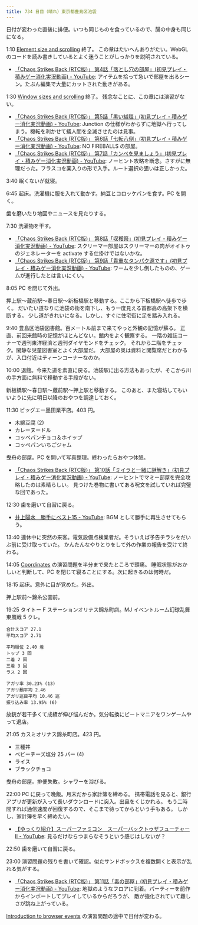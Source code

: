 ```yaml
---
title: 734 日目（晴れ）東京都豊島区池袋
---
```


日付が変わった直後に排便。いつも同じものを食っているので、腸の中身も同じになる。

1:10 [Element size and scrolling](https://javascript.info/size-and-scroll) 終了。
この章はたいへんありがたい。WebGL のコードを読み書きしているとよく迷うことがしっかりを説明されている。

* [「Chaos Strikes Back (RTC版)」 第4話「落とし穴の部屋」(初見プレイ・積みゲー消化実況動画) - YouTube](https://www.youtube.com/watch?v=5oTUKbOTCZM):
  アイテムを拾って急いで部屋を出るシーン。たぶん編集で大量にカットされた動きがある。

1:30 [Window sizes and scrolling](https://javascript.info/size-and-scroll-window) 終了。
残念なことに、この章には演習がない。

* [「Chaos Strikes Back (RTC版)」 第5話「黒い絨毯」(初見プレイ・積みゲー消化実況動画) - YouTube](https://www.youtube.com/watch?v=X8J8KDpvsiI):
  Junction の仕様がわからずに地獄へ行ってしまう。機転を利かせて蟻人間を全滅させたのは見事。
* [「Chaos Strikes Back (RTC版)」 第6話「七転八倒」(初見プレイ・積みゲー消化実況動画) - YouTube](https://www.youtube.com/watch?v=Ftt5GKiiOaU):
  NO FIREBALLS の部屋。
* [「Chaos Strikes Back (RTC版)」 第7話「カンペを見ましょう」(初見プレイ・積みゲー消化実況動画) - YouTube](https://www.youtube.com/watch?v=k9nHnm2Ulic):
  ノーヒント攻略を断念。さすがに無理だった。フラスコを薬入りの形で入手。ルート選択の狙いは正しかった。

3:40 眠くないが就寝。

6:45 起床。洗濯機に服を入れて動かす。納豆とコロッケパンを食す。PC を開く。

歯を磨いたり地図やニュースを見たりする。

7:30 洗濯物を干す。

* [「Chaos Strikes Back (RTC版)」 第8話「収穫祭」(初見プレイ・積みゲー消化実況動画) - YouTube](https://www.youtube.com/watch?v=B7BXmtnkvBk):
  スクリーマー部屋はスクリーマーの肉がオイトゥのジェネレーターを activate する仕掛けではないかな。
* [「Chaos Strikes Back (RTC版)」 第9話「貴重なタンパク源です」(初見プレイ・積みゲー消化実況動画) - YouTube](https://www.youtube.com/watch?v=f-bYp9D3Yyc):
  ワームを少し倒したものの、ゲームが進行したとは言いにくい。

8:05 PC を閉じて外出。

押上駅～蔵前駅～春日駅～新板橋駅と移動する。ここから下板橋駅へ徒歩で歩く。
だいたい道なりに池袋の街を南下し、もう一度見える首都高の高架下を横断する。
少し道がきれいになる。しかし、すぐに住宅街に足を踏み入れる。

9:40 豊島区池袋図書館。百メートル前まで来てやっと外観の記憶が蘇る。
正直、前回来館時の記憶がほとんどない。館内をよく観察する。
一階の雑誌コーナーで週刊東洋経済と週刊ダイヤモンドをチェック。
それから二階をチェック。閑静な児童図書室とよく大部屋だ。
大部屋の奥は資料と閲覧席だとわかるが、入口付近はティーンコーナーなのか。

10:00 退館。今来た道を素直に戻る。池袋駅に出る方法もあったが、そこから川の手方面に無料で移動する手段がない。

新板橋駅～春日駅～蔵前駅～押上駅と移動する。
このあと、また寝坊してもいいように先に明日以降のおやつを調達しておく。

11:30 ビッグエー墨田業平店。403 円。

* 木綿豆腐 (2)
* カレーヌードル
* コッペパンチョコ＆ホイップ
* コッペパンいちごジャム

曳舟の部屋。PC を開いて写真整理。終わったらおやつ休憩。

* [「Chaos Strikes Back (RTC版)」 第10話「ミイラと一緒に謎解き」(初見プレイ・積みゲー消化実況動画) - YouTube](https://www.youtube.com/watch?v=bN09F79FXQc):
  ノーヒントでマミー部屋を完全攻略したのは素晴らしい。
  見つけた巻物に書いてある呪文を試していれば完璧な回であった。

12:30 歯を磨いて自習に戻る。

* [井上陽水　勝手にベスト15 - YouTube](https://www.youtube.com/watch?v=5a_ZL4qYYNA):
  BGM として勝手に再生させてもらう。

13:40 連休中に突然の来客。電気設備点検業者だ。そういえば予告チラシをだいぶ前に受け取っていた。
かんたんなやりとりをして外の作業の報告を受けて終わる。

14:05 [Coordinates](https://javascript.info/coordinates) の演習問題を半分まで来たところで頭痛。
睡眠状態がおかしいと判断して、PC を閉じて寝ることにする。次に起きるのは何時だ。

18:15 起床。意外に目が覚めた。外出。

押上駅前～錦糸公園前。

19:25 タイトー F ステーションオリナス錦糸町店。MJ イベントルーム幻球乱舞東風戦 5 クレ。

```text
合計スコア 27.1
平均スコア 2.71

平均順位 2.40 着
トップ 3 回
二着 2 回
三着 3 回
ラス 2 回

アガリ率 30.23% (13)
アガリ飜平均 2.46
アガリ巡目平均 10.46 巡
振り込み率 13.95% (6)
```

放銃が若干多くて成績が伸び悩んだか。気分転換にビートマニアをワンゲームやって退店。

21:05 カスミオリナス錦糸町店。423 円。

* 三種丼
* ベビーチーズ塩分 25 パー (4)
* ライス
* ブラックチョコ

曳舟の部屋。排便失敗。シャワーを浴びる。

22:00 PC に戻って晩飯。月末だから家計簿を締める。
携帯電話を見ると、銀行アプリが更新が入って長いダウンロードに突入。出鼻をくじかれる。
もう二時間すれば通信速度が回復するので、そこまで待ってからという手もある。
しかし、家計簿を早く締めたい。

* [【ゆっくり紹介】スーパーファミコン　スーパーバックトゥザフューチャーⅡ - YouTube](https://www.youtube.com/watch?v=yzkw_xRVb-4):
  見るだけならつまらなそうという感じはしないが？

22:50 歯を磨いて自習に戻る。

23:00 演習問題の残りを書いて確認。似たサンドボックスを複数開くと表示が乱れる気がする。

* [「Chaos Strikes Back (RTC版)」 第11話「毒の部屋」(初見プレイ・積みゲー消化実況動画) - YouTube](https://www.youtube.com/watch?v=HfiEYQ_OdAg):
  地獄のようなフロアに到着。パーティーを前作からインポートしてプレイしているからだろうが、
  敵が強化されていて難しさが跳ね上がっている。

[Introduction to browser events](https://javascript.info/introduction-browser-events)
の演習問題の途中で日付が変わる。
